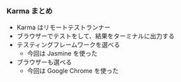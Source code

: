 ### Karma まとめ

* Karma はリモートテストランナー
* ブラウザーでテストをして、結果をターミナルに出力する
* テスティングフレームワークを選べる
  - 今回は Jasmine を使った
* ブラウザーも選べる
  - 今回は Google Chrome を使った
